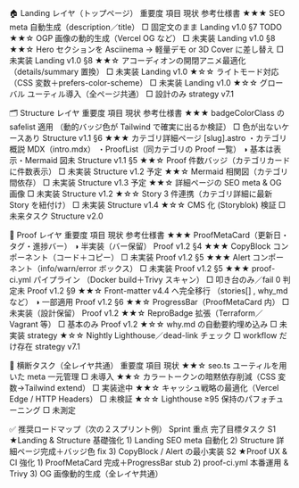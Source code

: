 🏠 Landing レイヤ（トップページ）
重要度	項目	現状	参考仕様書
★★★	SEO meta 自動生成（description／title）	□ 固定文のまま	Landing v1.0 §7 TODO
★★☆	OGP 画像の動的生成（Vercel OG など）	□ 未実装	Landing v1.0 §8
★★☆	Hero セクションを Asciinema → 軽量デモ or 3D Cover に差し替え	□ 未実装	Landing v1.0 §8
★★☆	アコーディオンの開閉アニメ最適化（details/summary 置換）	□ 未実装	Landing v1.0
★☆☆	ライトモード対応（CSS 変数＋prefers-color-scheme）	□ 未実装	Landing v1.0
★☆☆	グローバル <Seo> ユーティル導入（全ページ共通）	□ 設計のみ	strategy v7.1

🗂 Structure レイヤ
重要度	項目	現状	参考仕様書
★★★	badgeColorClass の safelist 適用
（動的バッジ色が Tailwind で確実に出るか検証）	□ 色が出ないケースあり	Structure v1.1 §6
★★★	カテゴリ詳細ページ [slug].astro
・カテゴリ概説 MDX（intro.mdx）
・ProofList（同カテゴリの Proof 一覧）	◑ 基本は表示・Mermaid 図未	Structure v1.1 §5
★★☆	Proof 件数バッジ（カテゴリカードに件数表示）	□ 未実装	Structure v1.2 予定
★★☆	Mermaid 相関図（カテゴリ間依存）	□ 未実装	Structure v1.3 予定
★★☆	詳細ページの SEO meta & OG 画像	□ 未実装	Structure v1.2
★☆☆	Story 3 件連携（カテゴリ詳細に最新 Story を紐付け）	□ 未実装	Structure v1.4
★☆☆	CMS 化 (Storyblok) 検証	□ 未来タスク	Structure v2.0

🔬 Proof レイヤ
重要度	項目	現状	参考仕様書
★★★	ProofMetaCard（更新日・タグ・進捗バー）	◑ 半実装（バー保留）	Proof v1.2 §4
★★★	CopyBlock コンポーネント（コード＋コピー）	□ 未実装	Proof v1.2 §5
★★★	Alert コンポーネント（info/warn/error ボックス）	□ 未実装	Proof v1.2 §5
★★★	proof-ci.yml パイプライン
（Docker build＋Trivy スキャン）	□ 叩き台のみ／fail 0 判定未	Proof v1.2 §9
★★☆	Front-matter v4.4 へ完全移行
（stories[] , why_md など）	◑ 一部適用	Proof v1.2 §6
★★☆	ProgressBar（ProofMetaCard 内）	□ 未実装（設計保留）	Proof v1.2
★★☆	ReproBadge 拡張（Terraform／Vagrant 等）	□ 基本のみ	Proof v1.2
★☆☆	why.md の自動要約埋め込み	□ 未実装	strategy
★☆☆	Nightly Lighthouse／dead-link チェック	□ workflow だけ存在	strategy v7.1

🔧 横断タスク（全レイヤ共通）
重要度	項目	現状
★★☆	seo.ts ユーティルを用いた meta 一元管理	□ 未導入
★★☆	カラートークンの暗黙依存削減（CSS 変数→Tailwind extend）	□ 実装途中
★★☆	キャッシュ戦略の最適化（Vercel Edge / HTTP Headers）	□ 未検証
★☆☆	Lighthouse ≥95 保持のパフォチューニング	□ 未測定

✅ 推奨ロードマップ（次の２スプリント例）
Sprint	重点	完了目標タスク
S1	★Landing & Structure 基礎強化	1) Landing SEO meta 自動化
2) Structure 詳細ページ完成＋バッジ色 fix
3) CopyBlock / Alert の最小実装
S2	★Proof UX & CI 強化	1) ProofMetaCard 完成＋ProgressBar stub
2) proof-ci.yml 本番運用 & Trivy
3) OG 画像動的生成（全レイヤ共通）